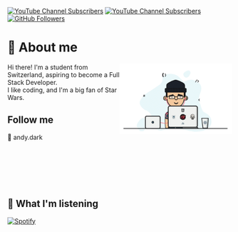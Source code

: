 [![YouTube Channel Subscribers][Youtube-Channel-Subscribers]][YouTube-url]
[![YouTube Channel Subscribers][Youtube-Channel-Views]][YouTube-url]
[![GitHub Followers][GitHub.com]][GitHub-url]

# 👋 About me
<img src="https://github.com/andreaaazo/andreaaazo/blob/main/coder.gif" align="right" width="50%"/>
<p>Hi there! I'm a student from Switzerland, aspiring to become a Full Stack Developer.<br>
I like coding, and I'm a big fan of Star Wars.<br>
</p>

## Follow me
📩 andy.dark

<br>
<br>
<br>
<br>
<br>

## 🎼 What I'm listening
[![Spotify](https://spotify-dynamic-player.vercel.app/api/spotify)](https://open.spotify.com/user/boxofdeath)



[YouTube-Channel-Subscribers]: https://img.shields.io/youtube/channel/subscribers/UCAMPX_yvXMXMidga9hTYyAQ?style=for-the-badge&logo=youtube
[YouTube-url]: https://www.youtube.com/channel/UCAMPX_yvXMXMidga9hTYyAQ
[GitHub.com]: https://img.shields.io/github/followers/andreaaazo?style=for-the-badge&logo=github
[GitHub-url]: https://github.com/andreaaazo/
[YouTube-Channel-Views]: https://img.shields.io/youtube/channel/views/UCAMPX_yvXMXMidga9hTYyAQ?style=for-the-badge&logo=youtube

